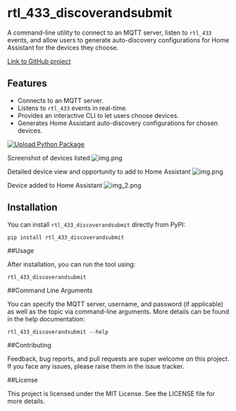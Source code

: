 # rtl_433_discoverandsubmit

A command-line utility to connect to an MQTT server, listen to `rtl_433` events, and allow users to generate auto-discovery configurations for Home Assistant for the devices they choose.

[Link to GitHub project](https://github.com/dewgenenny/rtl_433_discoverandsubmit)

## Features
- Connects to an MQTT server.
- Listens to `rtl_433` events in real-time.
- Provides an interactive CLI to let users choose devices.
- Generates Home Assistant auto-discovery configurations for chosen devices.

[![Upload Python Package](https://github.com/dewgenenny/rtl_433_discoverandsubmit/actions/workflows/python-publish.yml/badge.svg)](https://github.com/dewgenenny/rtl_433_discoverandsubmit/actions/workflows/python-publish.yml)

Screenshot of devices listed
![img.png](https://github.com/dewgenenny/rtl_433_discoverandsubmit/blob/0.1.3/Screenshots/img.png)

Detailed device view and opportunity to add to Home Assistant
![img.png](Screenshots/img1.png)

Device added to Home Assistant
![img_2.png](Screenshots/img_2.png)
## Installation

You can install `rtl_433_discoverandsubmit` directly from PyPI:

```bash
pip install rtl_433_discoverandsubmit
```


##Usage

After installation, you can run the tool using:

```rtl_433_discoverandsubmit```

##Command Line Arguments

You can specify the MQTT server, username, and password (if applicable) as well as the topic via command-line arguments. More details can be found in the help documentation:

```rtl_433_discoverandsubmit --help```

##Contributing

Feedback, bug reports, and pull requests are super welcome on this project. If you face any issues, please raise them in the issue tracker.

##License

This project is licensed under the MIT License. See the LICENSE file for more details.

